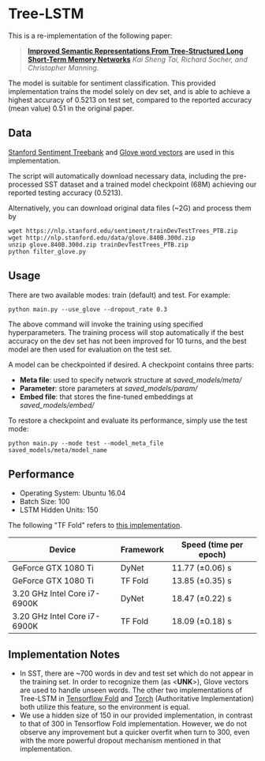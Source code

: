 # Tree-LSTM
This is a re-implementation of the following paper:

> [**Improved Semantic Representations From Tree-Structured Long Short-Term Memory Networks**](http://arxiv.org/abs/1503.00075) 
> *Kai Sheng Tai, Richard Socher, and Christopher Manning*. 

The model is suitable for sentiment classification. This provided implementation trains the model solely on dev set, and is able to achieve a highest accuracy of 0.5213 on test set, compared to the reported accuracy (mean value) 0.51 in the original paper.

## Data
[Stanford Sentiment Treebank](http://nlp.stanford.edu/sentiment/index.html) and [Glove word vectors](http://nlp.stanford.edu/projects/glove/) are used in this implementation. 

The script will automatically download necessary data, including the pre-processed SST dataset and a trained model checkpoint (68M) achieving our reported testing accuracy (0.5213). 

Alternatively, you can download original data files (~2G) and process them by
```
wget https://nlp.stanford.edu/sentiment/trainDevTestTrees_PTB.zip
wget http://nlp.stanford.edu/data/glove.840B.300d.zip
unzip glove.840B.300d.zip trainDevTestTrees_PTB.zip 
python filter_glove.py
```
## Usage
There are two available modes: train (default) and test.  For example:
```
python main.py --use_glove --dropout_rate 0.3
```
The above command will invoke the training using specified hyperparameters. The training process will stop automatically if the best accuracy on the dev set has not been improved for 10 turns, and the best model are then used for evaluation on the test set.

A model can be checkpointed if desired. A checkpoint contains three parts: 

 - **Meta file**: used to specify network structure at *saved_models/meta/*
 - **Parameter**: store parameters at *saved_models/param/*
 - **Embed file**: that stores the fine-tuned embeddings at *saved_models/embed/*
 
To restore a checkpoint and evaluate its performance, simply use the test mode:
```
python main.py --mode test --model_meta_file saved_models/meta/model_name
```
## Performance
- Operating System: Ubuntu 16.04
- Batch Size: 100
- LSTM Hidden Units: 150

The following "TF Fold" refers to [this implementation](https://github.com/tensorflow/fold/blob/master/tensorflow_fold/g3doc/sentiment.ipynb).

| Device | Framework | Speed (time per epoch) |
| --- | --- | --- |
| GeForce GTX 1080 Ti | DyNet | 11.77 (±0.06) s |
| GeForce GTX 1080 Ti | TF Fold | 13.85 (±0.35) s |
| 3.20 GHz Intel Core i7-6900K | DyNet | 18.47 (±0.22) s |
| 3.20 GHz Intel Core i7-6900K | TF Fold | 18.09 (±0.18) s|


## Implementation Notes 
- In SST, there are ~700 words in dev and test set which do not appear in the training set. In order to recognize them (as <__UNK__>), Glove vectors are used to handle unseen words. The other two implementations of Tree-LSTM in [Tensorflow Fold](https://github.com/tensorflow/fold/blob/master/tensorflow_fold/g3doc/sentiment.ipynb) and [Torch](https://github.com/stanfordnlp/treelstm) (Authoritative Implementation) both utilize this feature, so the environment is equal.
- We use a hidden size of 150 in our provided implementation, in contrast to that of 300 in Tensorflow Fold implementation. However, we do not observe any improvement but a quicker overfit when turn to 300, even with the more powerful dropout mechanism mentioned in that implementation. 
